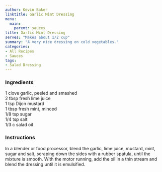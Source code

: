 ```yaml
---
author: Kevin Baker
linktitle: Garlic Mint Dressing
menu:
  main:
    parent: sauces
title: Garlic Mint Dressing
serves: "Makes about 1/2 cup"
summary: "A very nice dressing on cold vegetables."
categories:
- All Recipes
- Sauces
tags:
- Salad Dressing
---
```

### Ingredients

<div class="ingredient-list">

1 clove garlic, peeled and smashed  
2 tbsp fresh lime juice  
1 tsp Dijon mustard  
1 tbsp fresh mint, minced  
1/8 tsp sugar  
1/4 tsp salt  
1/3 c salad oil  

</div>

### Instructions
In a blender or food processor, blend the garlic, lime juice, mustard, mint, sugar and salt, scraping down the sides with a rubber spatula, until the mixture is smooth. With the motor running, add the oil in a thin stream and blend the dressing until it is emulsified.
